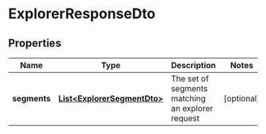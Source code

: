 

# ExplorerResponseDto


## Properties

Name | Type | Description | Notes
------------ | ------------- | ------------- | -------------
**segments** | [**List&lt;ExplorerSegmentDto&gt;**](ExplorerSegmentDto.md) | The set of segments matching an explorer request |  [optional]



